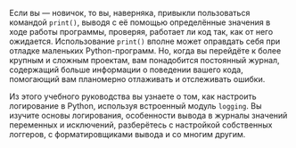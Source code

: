
Если вы — новичок, то вы, наверняка, привыкли пользоваться командой `print()`, выводя с её помощью определённые значения в ходе работы программы, проверяя, работает ли код так, как от него ожидается. Использование `print()` вполне может оправдать себя при отладке маленьких Python-программ. Но, когда вы перейдёте к более крупным и сложным проектам, вам понадобится постоянный журнал, содержащий больше информации о поведении вашего кода, помогающий вам планомерно отлаживать и отслеживать ошибки.  
  
Из этого учебного руководства вы узнаете о том, как настроить логирование в Python, используя встроенный модуль `logging`. Вы изучите основы логирования, особенности вывода в журналы значений переменных и исключений, разберётесь с настройкой собственных логгеров, с форматировщиками вывода и со многим другим.
